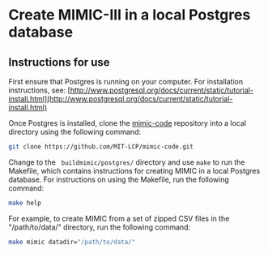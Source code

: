 # Create MIMIC-III in a local Postgres database

## Instructions for use

First ensure that Postgres is running on your computer. For installation instructions, see: [http://www.postgresql.org/docs/current/static/tutorial-install.html](http://www.postgresql.org/docs/current/static/tutorial-install.html)

Once Postgres is installed, clone the [mimic-code](https://github.com/MIT-LCP/mimic-code) repository into a local directory using the following command:

``` bash
git clone https://github.com/MIT-LCP/mimic-code.git
```

Change to the ``` buildmimic/postgres/``` directory and use ```make``` to run the Makefile, which contains instructions for creating MIMIC in a local Postgres database. For instructions on using the Makefile, run the following command:

``` bash
make help
```

For example, to create MIMIC from a set of zipped CSV files in the "/path/to/data/" directory, run the following command:

``` bash
make mimic datadir="/path/to/data/"    
```
